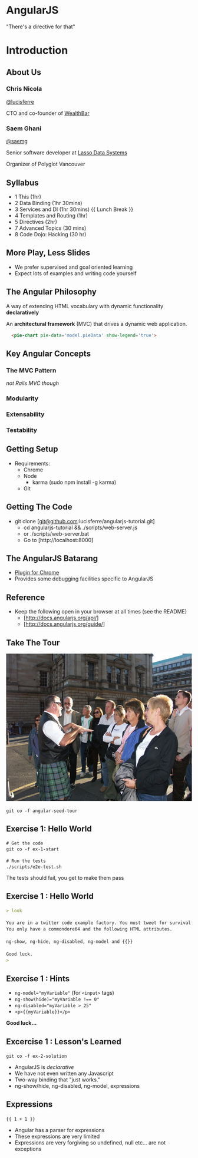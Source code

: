 # AngularJS

"There's a directive for that"



# Introduction


## About Us

### Chris Nicola

[@lucisferre](http://twitter.com/lucisferre)

CTO and co-founder of [WealthBar](http://wealthbar.com)

### Saem Ghani

[@saemg](http://twitter.com/saemg)

Senior software developer at [Lasso Data Systems](http://lassocrm.com)

Organizer of Polyglot Vancouver


## Syllabus

- 1 This (1hr)
- 2 Data Binding (1hr 30mins)
- 3 Services and DI (1hr 30mins)
{{ Lunch Break }}
- 4 Templates and Routing (1hr)
- 5 Directives (2hr)
- 7 Advanced Topics (30 mins)
- 8 Code Dojo: Hacking (30 hr)


## More Play, Less Slides

- We prefer supervised and goal oriented learning
- Expect lots of examples and writing code yourself


## The Angular Philosophy

A way of extending HTML vocabulary with dynamic functionality **declaratively**

An **architectural framework** (MVC) that drives a dynamic web application.

```html
  <pie-chart pie-data='model.pieData' show-legend='true'>
```


## Key Angular Concepts

### The MVC Pattern
_not Rails MVC though_
### Modularity
### Extensability
### Testability


## Getting Setup

- Requirements:
  - Chrome
  - Node
    - karma (sudo npm install -g karma)
  - Git


## Getting The Code
- git clone [git@github.com:lucisferre/angularjs-tutorial.git]
  - cd angularjs-tutorial && ./scripts/web-server.js
  - or ./scripts/web-server.bat
  - Go to [http://localhost:8000]


## The AngularJS Batarang
- [Plugin for Chrome](https://chrome.google.com/webstore/detail/angularjs-batarang/ighdmehidhipcmcojjgiloacoafjmpfk?hl=en)
- Provides some debugging facilities specific to AngularJS


## Reference
- Keep the following open in your browser at all times (see the README)
  - [http://docs.angularjs.org/api/]
  - [http://docs.angularjs.org/guide/]


## Take The Tour

<img src="assets/tourguide.jpg" height="400">

`git co -f angular-seed-tour`


## Exercise 1: Hello World

```
# Get the code
git co -f ex-1-start

# Run the tests
./scripts/e2e-test.sh
```

The tests should fail, you get to make them pass


## Exercise 1 : Hello World

```markdown
> look

You are in a twitter code example factory. You must tweet for survival.
You only have a commondore64 and the following HTML attributes.

ng-show, ng-hide, ng-disabled, ng-model and {{}}

Good luck.
>
```


## Exercise 1 : Hints

- `ng-model="myVariable"` (for `<input>` tags)
- `ng-show(hide)="myVariable !== 0"`
- `ng-disabled="myVariable > 25"`
- `<p>{{myVariable}}</p>`

__Good luck...__


## Excercise 1 : Lesson's Learned

`git co -f ex-2-solution`

- AngularJS is _declarative_
- We have not even written any Javascript
- Two-way binding that "just works."
- ng-show/hide, ng-disabled, ng-model, expressions


## Expressions

`{{ 1 + 1 }}`

- Angular has a parser for expressions
- These expressions are very limited
- Expressions are very forgiving so undefined, null etc... are not exceptions

